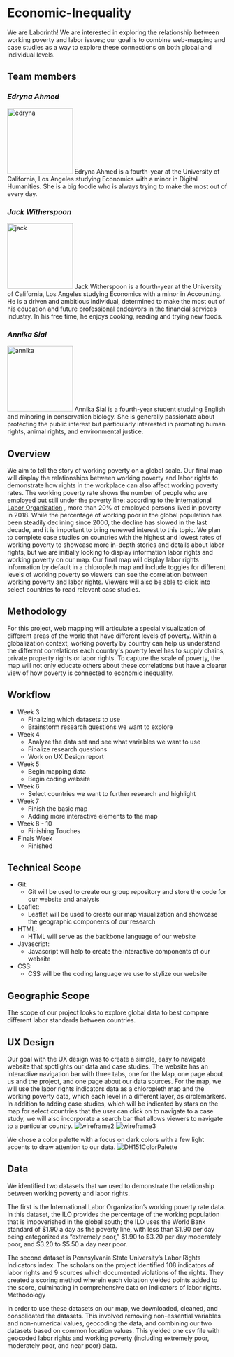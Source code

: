 # Economic-Inequality
We are Laborinth! We are interested in exploring the relationship between working poverty and labor issues; our goal is to combine web-mapping and case studies as a way to explore these connections on both global and individual levels.

## Team members
### *Edryna Ahmed*
<img width="150" alt="edryna" src="https://user-images.githubusercontent.com/102548069/166313201-bfe017b9-f539-40ed-888f-8ac38a683fd5.png">
Edryna Ahmed is a fourth-year at the University of California, Los Angeles studying Economics with a minor in Digital Humanities. She is a big foodie who is always trying to make the most out of every day.

### *Jack Witherspoon*
<img width="150" alt="jack" src="https://user-images.githubusercontent.com/102548069/166313285-1670e669-3f05-4e26-91eb-db6a7ff2a15e.png">
Jack Witherspoon is a fourth-year at the University of California, Los Angeles studying Economics with a minor in Accounting. He is a driven and ambitious individual, determined to make the most out of his education and future professional endeavors in the financial services industry. In his free time, he enjoys cooking, reading and trying new foods.

### *Annika Sial*
<img width="150" alt="annika" src="https://user-images.githubusercontent.com/102548069/166313144-06c4e1a3-a75c-45c4-b9f2-4f70ae074d91.png">
Annika Sial is a fourth-year student studying English and minoring in conservation biology. She is generally passionate about protecting the public interest but particularly interested in promoting human rights, animal rights, and environmental justice.


## Overview
We aim to tell the story of working poverty on a global scale. Our final map will display the relationships between working poverty and labor rights to demonstrate how rights in the workplace can also affect working poverty rates. The working poverty rate shows the number of people who are employed but still under the poverty line: according to the [International Labor Organization](https://ilo.org/wcmsp5/groups/public/---dgreports/---stat/documents/publication/wcms_696387.pdf) , more than 20% of employed persons lived in poverty in 2018. While the percentage of working poor in the global population has been steadily declining since 2000, the decline has slowed in the last decade, and it is important to bring renewed interest to this topic. We plan to complete case studies on countries with the highest and lowest rates of working poverty to showcase more in-depth stories and details about labor rights, but we are initially looking to display information labor rights and working poverty on our map. Our final map will display labor rights information by default in a chloropleth map and include toggles for different levels of working poverty so viewers can see the correlation between working poverty and labor rights. Viewers will also be able to click into select countries to read relevant case studies.

## Methodology
For this project, web mapping will articulate a special visualization of different areas of the world that have different levels of poverty. Within a globalization context, working poverty by country can help us understand the different correlations each country's poverty level has to supply chains, private property rights or labor rights. To capture the scale of poverty, the map will not only educate others about these correlations but have a clearer view of how poverty is connected to economic inequality.

## Workflow
* Week 3
    * Finalizing which datasets to use
    * Brainstorm research questions we want to explore
* Week 4
    * Analyze the data set and see what variables we want to use
    * Finalize research questions
    * Work on UX Design report
* Week 5
    * Begin mapping data
    * Begin coding website
* Week 6
    * Select countries we want to further research and highlight
* Week 7
    * Finish the basic map
    * Adding more interactive elements to the map
* Week 8 - 10
    * Finishing Touches
* Finals Week
    * Finished
    
## Technical Scope
* Git:
    * Git will be used to create our group repository and store the code for our website and analysis
* Leaflet:
    * Leaflet will be used to create our map visualization and showcase the geographic components of our research
* HTML:
    * HTML will serve as the backbone language of our website
* Javascript:
    * Javascript will help to create the interactive components of our website
* CSS:
    * CSS will be the coding language we use to stylize our website

## Geographic Scope 
The scope of our project looks to explore global data to best compare different labor standards between countries.

## UX Design
Our goal with the UX design was to create a simple, easy to navigate website that spotlights our data and case studies. The website has an interactive navigation bar with three tabs, one for the Map, one page about us and the project, and one page about our data sources. For the map, we will use the labor rights indicators data as a chloropleth map and the working poverty data, which each level in a different layer, as circlemarkers. In addition to adding case studies, which will be indicated by stars on the map for select countries that the user can click on to navigate to a case study, we will also incorporate a search bar that allows viewers to navigate to a particular country.
![wireframe2](https://user-images.githubusercontent.com/102548069/166314035-cebb8694-d234-4510-b88e-dcbc4dc74a7c.PNG)
![wireframe3](https://user-images.githubusercontent.com/102548069/166314039-ef953088-baab-4b14-bf09-69db0d01264e.PNG)

We chose a color palette with a focus on dark colors with a few light accents to draw attention to our data. 
![DH151ColorPalette](https://user-images.githubusercontent.com/102548069/166314652-f2de8ac2-25c5-4782-87f1-5e70b9d4f759.png)

## Data
We identified two datasets that we used to demonstrate the relationship between working poverty and labor rights.

The first is the International Labor Organization’s working poverty rate data. In this dataset, the ILO provides the percentage of the working population that is impoverished in the global south; the ILO uses the World Bank standard of $1.90 a day as the poverty line, with less than $1.90 per day being categorized as “extremely poor,” $1.90 to $3.20 per day moderately poor, and $3.20 to $5.50 a day near poor.

The second dataset is Pennsylvania State University’s Labor Rights Indicators index. The scholars on the project identified 108 indicators of labor rights and 9 sources which documented violations of the rights. They created a scoring method wherein each violation yielded points added to the score, culminating in comprehensive data on indicators of labor rights.
Methodology

In order to use these datasets on our map, we downloaded, cleaned, and consolidated the datasets. This involved removing non-essential variables and non-numerical values, geocoding the data, and combining our two datasets based on common location values. This yielded one csv file with geocoded labor rights and working poverty (including extremely poor, moderately poor, and near poor) data.
